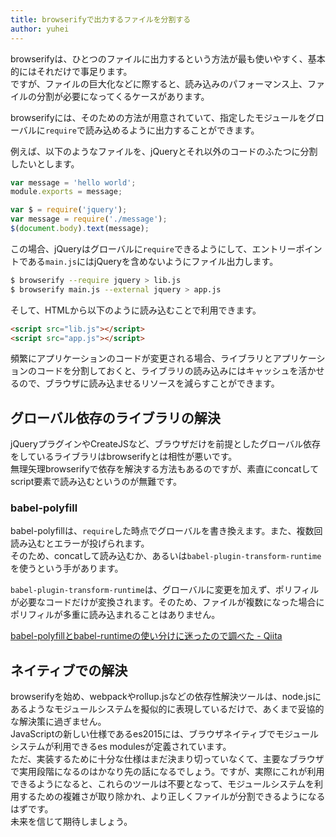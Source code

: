 ```yaml
---
title: browserifyで出力するファイルを分割する
author: yuhei
---
```


browserifyは、ひとつのファイルに出力するという方法が最も使いやすく、基本的にはそれだけで事足ります。  
ですが、ファイルの巨大化などに際すると、読み込みのパフォーマンス上、ファイルの分割が必要になってくるケースがあります。

<!-- more -->

browserifyには、そのための方法が用意されていて、指定したモジュールをグローバルに`require`で読み込めるように出力することができます。

例えば、以下のようなファイルを、jQueryとそれ以外のコードのふたつに分割したいとします。

```javascript
var message = 'hello world';
module.exports = message;
```

```javascript
var $ = require('jquery');
var message = require('./message');
$(document.body).text(message);
```

この場合、jQueryはグローバルに`require`できるようにして、エントリーポイントである`main.js`にはjQueryを含めないようにファイル出力します。

```bash
$ browserify --require jquery > lib.js
$ browserify main.js --external jquery > app.js
```

そして、HTMLから以下のように読み込むことで利用できます。

```html
<script src="lib.js"></script>
<script src="app.js"></script>
```

頻繁にアプリケーションのコードが変更される場合、ライブラリとアプリケーションのコードを分割しておくと、ライブラリの読み込みにはキャッシュを活かせるので、ブラウザに読み込ませるリソースを減らすことができます。

## グローバル依存のライブラリの解決

jQueryプラグインやCreateJSなど、ブラウザだけを前提としたグローバル依存をしているライブラリはbrowserifyとは相性が悪いです。  
無理矢理browserifyで依存を解決する方法もあるのですが、素直にconcatしてscript要素で読み込むというのが無難です。

### babel-polyfill

babel-polyfillは、`require`した時点でグローバルを書き換えます。また、複数回読み込むとエラーが投げられます。  
そのため、concatして読み込むか、あるいは`babel-plugin-transform-runtime`を使うという手があります。

`babel-plugin-transform-runtime`は、グローバルに変更を加えず、ポリフィルが必要なコードだけが変換されます。そのため、ファイルが複数になった場合にポリフィルが多重に読み込まれることはありません。

[babel-polyfillとbabel-runtimeの使い分けに迷ったので調べた - Qiita](http://qiita.com/inuscript/items/d2a9d5d4daedaacff924)

## ネイティブでの解決

browserifyを始め、webpackやrollup.jsなどの依存性解決ツールは、node.jsにあるようなモジュールシステムを擬似的に表現しているだけで、あくまで妥協的な解決策に過ぎません。  
JavaScriptの新しい仕様であるes2015には、ブラウザネイティブでモジュールシステムが利用できるes modulesが定義されています。  
ただ、実装するために十分な仕様はまだ決まり切っていなくて、主要なブラウザで実用段階になるのはかなり先の話になるでしょう。ですが、実際にこれが利用できるようになると、これらのツールは不要となって、モジュールシステムを利用するための複雑さが取り除かれ、より正しくファイルが分割できるようになるはずです。  
未来を信じて期待しましょう。
